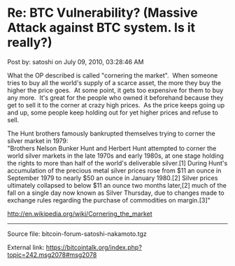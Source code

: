 # Re: BTC Vulnerability? (Massive Attack against BTC system. Is it really?)

Post by: satoshi on July 09, 2010, 03:28:46 AM

What the OP described is called "cornering the market". &nbsp;When someone tries to buy all the world's supply of a scarce asset, the more they buy the higher the price goes. &nbsp;At some point, it gets too expensive for them to buy any more. &nbsp;It's great for the people who owned it beforehand because they get to sell it to the corner at crazy high prices. &nbsp;As the price keeps going up and up, some people keep holding out for yet higher prices and refuse to sell.

The Hunt brothers famously bankrupted themselves trying to corner the silver market in 1979:<br>
"Brothers Nelson Bunker Hunt and Herbert Hunt attempted to corner the world silver markets in the late 1970s and early 1980s, at one stage holding the rights to more than half of the world's deliverable silver.\[1\] During Hunt's accumulation of the precious metal silver prices rose from $11 an ounce in September 1979 to nearly $50 an ounce in January 1980.\[2\] Silver prices ultimately collapsed to below $11 an ounce two months later,\[2\] much of the fall on a single day now known as Silver Thursday, due to changes made to exchange rules regarding the purchase of commodities on margin.\[3\]"

http://en.wikipedia.org/wiki/Cornering_the_market

---

Source file: bitcoin-forum-satoshi-nakamoto.tgz

External link: https://bitcointalk.org/index.php?topic=242.msg2078#msg2078
